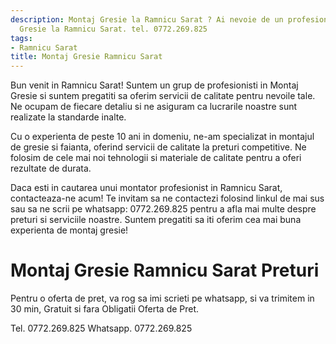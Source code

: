 ```yaml
---
description: Montaj Gresie la Ramnicu Sarat ? Ai nevoie de un profesionist in Montaj
  Gresie la Ramnicu Sarat. tel. 0772.269.825
tags:
- Ramnicu Sarat
title: Montaj Gresie Ramnicu Sarat
---
```



Bun venit in Ramnicu Sarat! Suntem un grup de profesionisti in Montaj Gresie si suntem pregatiti sa oferim servicii de calitate pentru nevoile tale. Ne ocupam de fiecare detaliu si ne asiguram ca lucrarile noastre sunt realizate la standarde inalte. 

Cu o experienta de peste 10 ani in domeniu, ne-am specializat in montajul de gresie si faianta, oferind servicii de calitate la preturi competitive. Ne folosim de cele mai noi tehnologii si materiale de calitate pentru a oferi rezultate de durata. 

Daca esti in cautarea unui montator profesionist in Ramnicu Sarat, contacteaza-ne acum! Te invitam sa ne contactezi folosind linkul de mai sus sau sa ne scrii pe whatsapp: 0772.269.825 pentru a afla mai multe despre preturi si serviciile noastre. Suntem pregatiti sa iti oferim cea mai buna experienta de montaj gresie!

# Montaj Gresie Ramnicu Sarat Preturi
Pentru o oferta de pret, va rog sa imi scrieti pe whatsapp, si va trimitem in 30 min, Gratuit si fara Obligatii Oferta de Pret.

Tel. 0772.269.825
Whatsapp. 0772.269.825